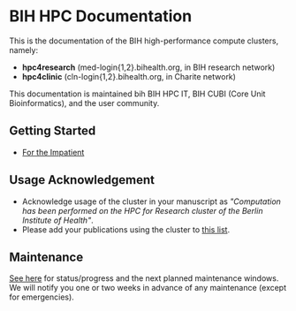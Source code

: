 # BIH HPC Documentation

This is the documentation of the BIH high-performance compute clusters, namely:

- **hpc4research** (med-login{1,2}.bihealth.org, in BIH research network)
- **hpc4clinic** (cln-login{1,2}.bihealth.org, in Charite network)

This documentation is maintained bih BIH HPC IT, BIH CUBI (Core Unit Bioinformatics), and the user community.

## Getting Started

- [For the Impatient](getting-started/for-the-impatient)

## Usage Acknowledgement

- Acknowledge usage of the cluster in your manuscript as *"Computation has been performed on the HPC for Research cluster of the Berlin Institute of Health"*.
- Please add your publications using the cluster to [this list](miscellaneous/publication-list).

## Maintenance

[See here](admin/maintenance-windows) for status/progress and the next planned maintenance windows. We will notify you one or two weeks in advance of any maintenance (except for emergencies).
